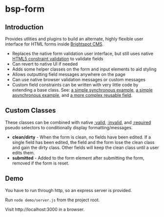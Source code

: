 bsp-form
========

Introduction
------------

Provides utlities and plugins to build an alternate, highly flexible user interface for HTML forms inside [Brightspot CMS](https://github.com/perfectsense/brightspot-cms).
*	Replaces the native form validation user interface, but still uses native [HTML5 constraint validation](http://www.html5rocks.com/en/tutorials/forms/constraintvalidation/) to validate fields
*	Can revert to native UI if needed
*	Adds some helper classes on the form and input elements to aid styling
*	Allows outputting field messages anywhere on the page
*	Can use native browser validation messages or custom messages
*	Custom field constraints can be written with very little code by extending a base class. See: [a simple synchronous example](demo/demo-form-constraint-example.js), [a simple asynchronous example](demo/demo-form-constraint-async-example.js), and [a more complex reusable field](src/js/constraints/bsp-form-constraint-matches.js).

Custom Classes
--------------
These classes can be combined with native [:valid](https://developer.mozilla.org/en-US/docs/Web/CSS/%3Avalid), [:invalid](https://developer.mozilla.org/en-US/docs/Web/CSS/%3Ainvalid), and [:required](https://developer.mozilla.org/en-US/docs/Web/CSS/%3Arequired) pseudo selectors to conditionally display formatting/messages.
*	**clean/dirty** - When the form is clean, no fields have been edited. If a single field has been edited, the field and the form lose the clean class and gain the dirty class. Other fields will keep the clean class until a user edits them.
*	**submitted** - Added to the form element after submitting the form, removed if the form is reset.

Demo
----

You have to run through http, so an express server is provided. 

Run `node demo/server.js` from the project root.

Visit http://localhost:3000 in a browser.